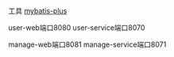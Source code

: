 工具
[mybatis-plus](https://mp.baomidou.com/guide/#%E7%89%B9%E6%80%A7)

user-web端口8080
user-service端口8070

manage-web端口8081
manage-service端口8071